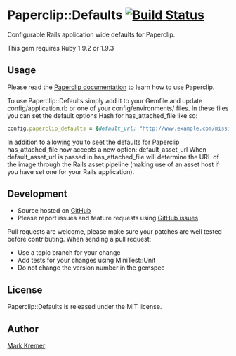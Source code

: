 Paperclip::Defaults [![Build Status](https://secure.travis-ci.org/socialreferral/paperclip-defaults.png)](http://travis-ci.org/socialreferral/paperclip-defaults)
==============
Configurable Rails application wide defaults for Paperclip.

This gem requires Ruby 1.9.2 or 1.9.3

Usage
-----
Please read the [Paperclip documentation](https://github.com/thoughtbot/paperclip) to learn how to use Paperclip.

To use Paperclip::Defaults simply add it to your Gemfile and update config/application.rb or one of your config/environments/ files. In these files you can set the default options Hash for has_attached_file like so:

``` ruby
config.paperclip_defaults = {default_url: "http://www.example.com/missing.png"}
```

In addition to allowing you to seet the defaults for Paperclip has_attached_file now accepts a new option: default_asset_url
When default_asset_url is passed in has_attached_file will determine the URL of the image through the Rails asset pipeline (making use of an asset host if you have set one for your Rails application).

Development
-----------
- Source hosted on [GitHub](https://github.com)
- Please report issues and feature requests using [GitHub issues](https://github.com/socialreferral/paperclip-defaults/issues)

Pull requests are welcome, please make sure your patches are well tested before contributing. When sending a pull request:
- Use a topic branch for your change
- Add tests for your changes using MiniTest::Unit
- Do not change the version number in the gemspec

License
-------
Paperclip::Defaults is released under the MIT license.

Author
------
[Mark Kremer](https://github.com/mkremer)
